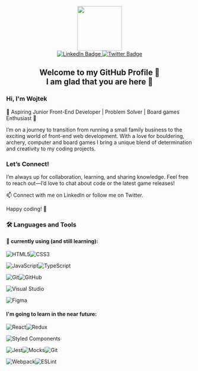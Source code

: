 
<div align="center">
    <div id="header">
    <img src="https://media.giphy.com/media/v1.Y2lkPTc5MGI3NjExdGNrcTM2YzI0amJqanptemFjZDN2MDVtbnUwc3psYzJpMTd2dGFodyZlcD12MV9pbnRlcm5hbF9naWZfYnlfaWQmY3Q9Zw/QDjpIL6oNCVZ4qzGs7/giphy.gif" width="120">
    </div>
    <div id="badges">
        <a href="https://www.linkedin.com/in/wojciech-b-a9005325b/">
            <img src="https://img.shields.io/badge/LinkedIn-blue?style=for-the-badge&logo=linkedin&logoColor=white" alt="LinkedIn Badge"/>
        </a>
        <a href="https://twitter.com/wojtekbrejnak">
            <img src="https://img.shields.io/badge/Twitter-blue?style=for-the-badge&logo=twitter&logoColor=white" alt="Twitter Badge"/>
        </a>
    </div>
    <div id="counter">
        <img src="https://komarev.com/ghpvc/?username=wojtekbrejnak&style=flat-square&color=blue" alt=""/>
    </div>
    <h2>Welcome to my GitHub Profile 👋 <br> I am glad that you are here 💜</h2>
</div>

### Hi, I'm Wojtek
🌟 Aspiring Junior Front-End Developer | Problem Solver | Board games Enthusiast 🌟

I’m on a journey to transition from running a small family business to the exciting world of front-end web development. With a love for bouldering, archery, computer and board games I bring a unique blend of determination and creativity to my coding projects. 

### Let’s Connect!
I’m always up for collaboration, learning, and sharing knowledge. Feel free to reach out—I’d love to chat about code or the latest game releases!

📫 Connect with me on LinkedIn or follow me on Twitter.

Happy coding! 🚀

### :hammer_and_wrench: Languages and Tools

#### 🌱 currently using (and still learning):

![HTML5](https://img.shields.io/badge/html5-%23E34F26.svg?style=for-the-badge&logo=html5&logoColor=white)![CSS3](https://img.shields.io/badge/css3-%231572B6.svg?style=for-the-badge&logo=css3&logoColor=white)

![JavaScript](https://img.shields.io/badge/javascript-%23323330.svg?style=for-the-badge&logo=javascript&logoColor=%23F7DF1E)![TypeScript](https://img.shields.io/badge/TypeScript-007ACC?style=for-the-badge&logo=typescript&logoColor=white)

![Git](https://img.shields.io/badge/git-%23F05033.svg?style=for-the-badge&logo=git&logoColor=white)![GitHub](https://img.shields.io/badge/github-%23121011.svg?style=for-the-badge&logo=github&logoColor=white)

![Visual Studio](https://img.shields.io/badge/Visual%20Studio-5C2D91.svg?style=for-the-badge&logo=visual-studio&logoColor=white)

![Figma](https://img.shields.io/badge/figma-%23F24E1E.svg?style=for-the-badge&logo=figma&logoColor=white)

#### I'm going to learn in the near future:
![React](https://img.shields.io/badge/react-%2320232a.svg?style=for-the-badge&logo=react&logoColor=%2361DAFB)![Redux](https://img.shields.io/badge/redux-%23593d88.svg?style=for-the-badge&logo=redux&logoColor=white)

![Styled Components](https://img.shields.io/badge/styled--components-DB7093?style=for-the-badge&logo=styled-components&logoColor=white)

![Jest](https://img.shields.io/badge/-jest-%23C21325?style=for-the-badge&logo=jest&logoColor=white)![Mocks](https://img.shields.io/badge/-mocks-%238D6748?style=for-the-badge&logoColor=white)![Git](https://img.shields.io/badge/bdd-%23F05033.svg?style=for-the-badge&logoColor=white)

![Webpack](https://img.shields.io/badge/webpack-%238DD6F9.svg?style=for-the-badge&logo=webpack&logoColor=black)![ESLint](https://img.shields.io/badge/ESLint-4B3263?style=for-the-badge&logo=eslint&logoColor=white)

<!--
**wojtekbrejnak/wojtekbrejnak** is a ✨ _special_ ✨ repository because its `README.md` (this file) appears on your GitHub profile.

Here are some ideas to get you started:

- 🔭 I’m currently working on ...
- 🌱 I’m currently learning ...
- 👯 I’m looking to collaborate on ...
- 🤔 I’m looking for help with ...
- 💬 Ask me about ...
- 📫 How to reach me: ...
- 😄 Pronouns: ...
- ⚡ Fun fact: ...
-->

